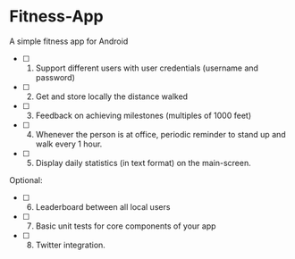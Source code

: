 # Fitness-App
A simple fitness app for Android

- [ ] 1. Support different users with user credentials (username and password)
- [ ] 2. Get and store locally the distance walked
- [ ] 3. Feedback on achieving milestones (multiples of 1000 feet)
- [ ] 4. Whenever the person is at office, periodic reminder to stand up and walk every 1 hour.
- [ ] 5. Display daily statistics (in text format) on the main-screen.

Optional:
- [ ] 6. Leaderboard between all local users
- [ ] 7. Basic unit tests for core components of your app
- [ ] 8. Twitter integration.
